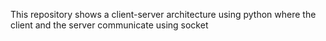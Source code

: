 This repository shows  a client-server architecture using python where the client and the server communicate using socket
